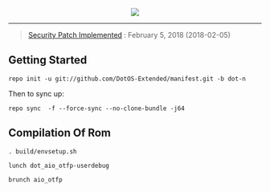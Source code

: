 <p align="center">
<img src="https://github.com/destroyer19991/Manifest/blob/dot-n/dot.png" >
</p>

  ----------------------------------

 > [Security Patch Implemented](https://source.android.com/security/bulletin/) : February 5, 2018 (2018-02-05)

Getting Started
---------------

    repo init -u git://github.com/DotOS-Extended/manifest.git -b dot-n

Then to sync up:

    repo sync  -f --force-sync --no-clone-bundle -j64


 Compilation Of Rom
 ----------------------------------


	. build/envsetup.sh
   
    lunch dot_aio_otfp-userdebug
   
	brunch aio_otfp
